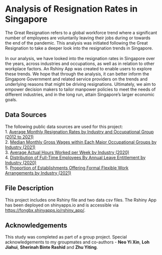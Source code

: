 # Analysis of Resignation Rates in Singapore
The Great Resignation refers to a global workforce trend where a significant number of employees are voluntarily leaving their jobs during or towards the end of the pandemic. This analysis was initiated following the Great Resignation to take a deeper look into the resignation trends in Singapore.
<br>
<br>
In our analysis, we have looked into the resignation rates in Singapore over the years, across industries and occupations, as well as in relation to other workplace factors. An Rshiny App was created to enable users to explore these trends. We hope that through the analysis, it can better inform the Singapore Government and related service providers on the trends and underlying reasons that might be driving resignations. Ultimately, we aim to empower decision makers to tailor manpower policies to meet the needs of different industries, and in the long run, attain Singapore’s larger economic goals.
<br>

## Data Sources
The following public data sources are used for this project:
<br>1. [Average Monthly Resignation Rates by Industry and Occupational Group (2012 to 2021)](https://data.gov.sg/dataset/average-monthly-recruitment-resignation-rates-by-industry-and-occupational-group-annual?resource_id=243896d0-1974-4fee-a4d8-613641b230ad)
<br>2. [Median Monthly Gross Wages within Each Major Occupational Groups by Industry (2021)](https://stats.mom.gov.sg/Pages/Occupational-Wages-Tables2021.aspx)
<br>3. [Average Actual Hours Worked per Week by Industry (2020)](https://stats.mom.gov.sg/Pages/Singapore-Yearbook-Of-Manpower-Statistics-2021-Employment-Hours-Worked-and-Conditions-Of-Employment.aspx)
<br>4. [Distribution of Full-Time Employees By Annual Leave Entitlement by Industry (2020)](https://data.gov.sg/dataset/distribution-of-full-time-employees-by-annual-leave-entitlement?resource_id=1b56422d-73e4-4853-9aab-88a8ddb753af)
<br>5. [Proportion of Establishments Offering Formal Flexible Work Arrangements by Industry (2021)](https://stats.mom.gov.sg/Pages/Employment-Conditions-Tables2021.aspx)

## File Description
This project includes one Rshiny file and two data csv files. The Rshiny App has been deployed on shinyapps.io and is accessible via <https://fongbx.shinyapps.io/rshiny_app/>.

## Acknowledgements
This study was completed as part of a group project. Special acknowledgements to my groupmates and co-authors - **Neo Yi Xin**, **Loh Jiahui**, **Sherinah Binte Rashid** and **Zhu Yiting**.

